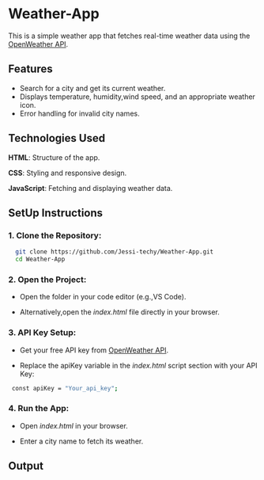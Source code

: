 # Weather-App
This is a simple weather app that fetches real-time weather data using the [OpenWeather API](https://openweathermap.org/).

## Features
- Search for a city and get its current weather.
- Displays temperature, humidity,wind speed, and an appropriate weather icon.
- Error handling for invalid city names.

## Technologies Used
  **HTML**: Structure of the app.
  
  **CSS**: Styling and responsive design.
  
  **JavaScript**: Fetching and displaying weather data.

## SetUp Instructions
  ### **1. Clone the Repository**:
  ~~~bash
    git clone https://github.com/Jessi-techy/Weather-App.git
    cd Weather-App
  ~~~
  ### **2. Open the Project**:
  
  - Open the folder in your code editor (e.g.,VS Code).
  
  - Alternatively,open the *index.html* file directly in your browser.

  ### **3. API Key Setup**:
  
  - Get your free API key from [OpenWeather API](https://openweathermap.org/).
  
  - Replace the apiKey variable in the *index.html* script section with your API Key:
  
  ~~~bash
   const apiKey = "Your_api_key";
  ~~~
  
  ### **4. Run the App**:
  
  - Open *index.html* in your browser.
  
  - Enter a city name to fetch its weather.

## Output

  
